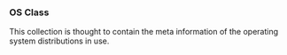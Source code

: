 ### OS Class ###

<!-- -meta- basic -->
This collection is thought to contain the meta information
of the operating system distributions in use.

